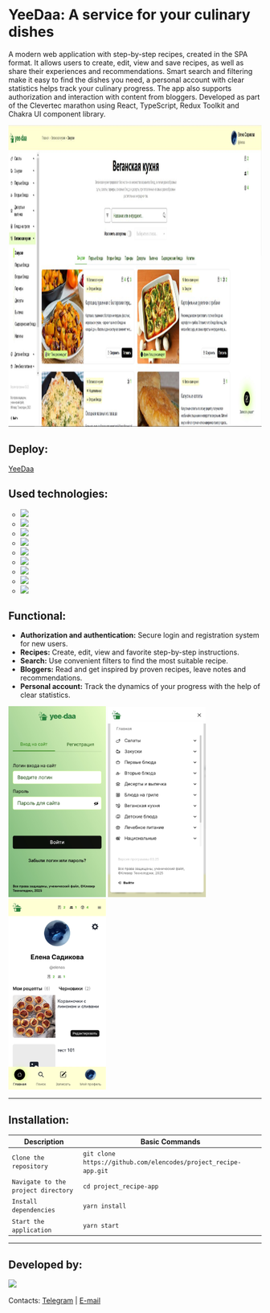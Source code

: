 <div id="header">
<h1>YeeDaa: A service for your culinary dishes</h1>
<p>A modern web application with step-by-step recipes, created in the SPA format. It allows users to create, edit, view and save recipes, as well as share their experiences and recommendations. Smart search and filtering make it easy to find the dishes you need, a personal account with clear statistics helps track your culinary progress. The app also supports authorization and interaction with content from bloggers. Developed as part of the Clevertec marathon using React, TypeScript, Redux Toolkit and Chakra UI component library.</p>
	<img src="https://github.com/elencodes/project_recipe-app/blob/main/public/github/promo.JPG" height="600">
<h2>Deploy:</h2>
<a href="https://clevertecfrontendlab.github.io/elencodes/">YeeDaa</a>
	<h2>Used technologies:</h2>
	<ul type="circle" id=technologies>
		<li><img src="https://img.shields.io/badge/typescript-%23007ACC.svg?style=for-the-badge&logo=typescript&logoColor=white"></li>
		<li><img src="https://img.shields.io/badge/react-%2320232a.svg?style=for-the-badge&logo=react&logoColor=%2361DAFB"></li>
		<li><img src="https://img.shields.io/badge/redux%20toolkit-%23593d88.svg?style=for-the-badge&logo=redux&logoColor=white"></li>
		<li><img src="https://img.shields.io/badge/React%20Hook%20Form-%23EC5990.svg?style=for-the-badge&logo=reacthookform&logoColor=white"></li>
		<li><img src="https://img.shields.io/badge/chakra-%234ED1C5.svg?style=for-the-badge&logo=chakraui&logoColor=white)"></li>
	        <li><img src="https://img.shields.io/badge/-cypress-%23E5E5E5?style=for-the-badge&logo=cypress&logoColor=058a5e"></li>
	        <li><img src="https://img.shields.io/badge/vite-%23CCD3FF?style=for-the-badge&logo=vite&logoColor=%23FFB600&color=%23827FFF"></li>
		<li><img src="https://img.shields.io/badge/github-%23121011.svg?style=for-the-badge&logo=github&logoColor=white"></li>
		<li><img src="https://img.shields.io/badge/git-%23F05033.svg?style=for-the-badge&logo=git&logoColor=white"></li>
	</ul>
<h2>Functional:</h2>
	<ul>
		  <li><b>Authorization and authentication:</b> Secure login and registration system for new users.</li>
		  <li><b>Recipes:</b> Create, edit, view and favorite step-by-step instructions.</li>
		  <li><b>Search:</b> Use convenient filters to find the most suitable recipe.</li>
		  <li><b>Bloggers:</b> Read and get inspired by proven recipes, leave notes and recommendations.</li>
		  <li><b>Personal account:</b> Track the dynamics of your progress with the help of clear statistics.</li>
	</ul>

<img src="https://github.com/elencodes/project_recipe-app/blob/main/public/github/mobile-login-page.png" height="380">
<img src="https://github.com/elencodes/project_recipe-app/blob/main/public/github/mobile-menu-page.png" height="380">
<img src="https://github.com/elencodes/project_recipe-app/blob/main/public/github/mobile-profile-page.png" height="380">
	
---

<h2>Installation:</h2> 

| Description | Basic Commands                             |
| ---------------- | ------------------------------------ |
| `Clone the repository` | `git clone https://github.com/elencodes/project_recipe-app.git` |
| `Navigate to the project directory` |  `cd project_recipe-app` |
| `Install dependencies` | `yarn install` |
| `Start the application`  | `yarn start` |

---

<h2>Developed by:</h2> 
<div id=bages>
	<p><a href="https://github.com/elencodes"><img src="https://img.shields.io/badge/ELENA-2E2844?style=for-the-badge&logo=github"></a></p>
  <p>Contacts: <a href="https://t.me/elencodes">Telegram</a> | <a href="mailto:esadikova.codes@gmail.com">E-mail</a></p>
</div>
